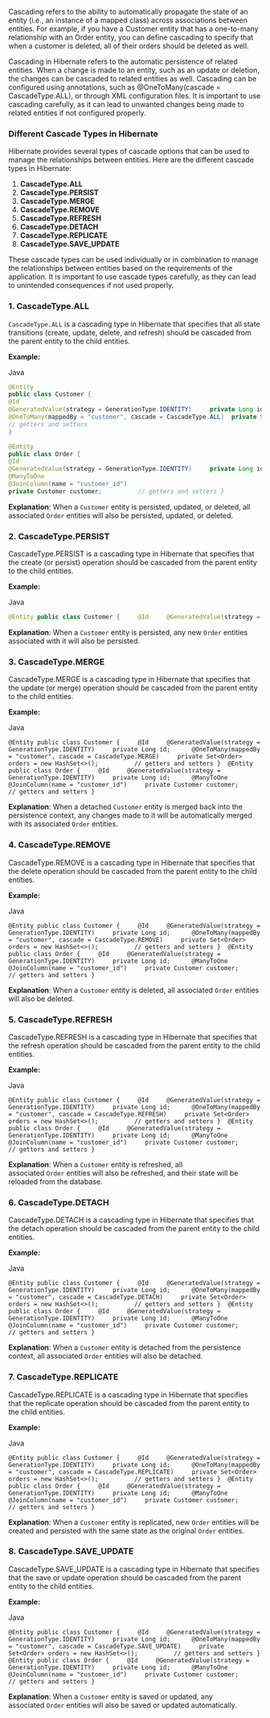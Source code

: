 Cascading refers to the ability to automatically propagate the state of an entity (i.e., an instance of a mapped class) across associations between entities. For example, if you have a Customer entity that has a one-to-many relationship with an Order entity, you can define cascading to specify that when a customer is deleted, all of their orders should be deleted as well.

Cascading in Hibernate refers to the automatic persistence of related entities. When a change is made to an entity, such as an update or deletion, the changes can be cascaded to related entities as well. Cascading can be configured using annotations, such as @OneToMany(cascade = CascadeType.ALL), or through XML configuration files. It is important to use cascading carefully, as it can lead to unwanted changes being made to related entities if not configured properly.

### ****Different Cascade Types in Hibernate****

Hibernate provides several types of cascade options that can be used to manage the relationships between entities. Here are the different cascade types in Hibernate:

1. ****CascadeType.ALL****
2. ****CascadeType.PERSIST****
3. ****CascadeType.MERGE****
4. ****CascadeType.REMOVE****
5. ****CascadeType.REFRESH****
6. ****CascadeType.DETACH****
7. ****CascadeType.REPLICATE****
8. ****CascadeType.SAVE_UPDATE****

These cascade types can be used individually or in combination to manage the relationships between entities based on the requirements of the application. It is important to use cascade types carefully, as they can lead to unintended consequences if not used properly.

### ****1. CascadeType.ALL****

`CascadeType.ALL` is a cascading type in Hibernate that specifies that all state transitions (create, update, delete, and refresh) should be cascaded from the parent entity to the child entities.

****Example:****

Java

```java
@Entity 
public class Customer {     
@Id
@GeneratedValue(strategy = GenerationType.IDENTITY)     private Long id;      
@OneToMany(mappedBy = "customer", cascade = CascadeType.ALL)  private Set<Order> orders = new HashSet<>();
// getters and setters 
}  

@Entity 
public class Order {     
@Id     
@GeneratedValue(strategy = GenerationType.IDENTITY)     private Long id;      
@ManyToOne     
@JoinColumn(name = "customer_id")     
private Customer customer;          // getters and setters }

```

****Explanation****: When a `Customer` entity is persisted, updated, or deleted, all associated `Order` entities will also be persisted, updated, or deleted.

### ****2. CascadeType.PERSIST****

CascadeType.PERSIST is a cascading type in Hibernate that specifies that the create (or persist) operation should be cascaded from the parent entity to the child entities.

****Example:****

Java

```java
@Entity public class Customer {     @Id     @GeneratedValue(strategy = GenerationType.IDENTITY)     private Long id;      @OneToMany(mappedBy = "customer", cascade = CascadeType.PERSIST)     private Set<Order> orders = new HashSet<>();          // getters and setters }  @Entity public class Order {     @Id     @GeneratedValue(strategy = GenerationType.IDENTITY)     private Long id;      @ManyToOne     @JoinColumn(name = "customer_id")     private Customer customer;          // getters and setters }

```

****Explanation****: When a `Customer` entity is persisted, any new `Order` entities associated with it will also be persisted.

### ****3. CascadeType.MERGE****

CascadeType.MERGE is a cascading type in Hibernate that specifies that the update (or merge) operation should be cascaded from the parent entity to the child entities.

****Example:****

Java

`@Entity public class Customer {     @Id     @GeneratedValue(strategy = GenerationType.IDENTITY)     private Long id;      @OneToMany(mappedBy = "customer", cascade = CascadeType.MERGE)     private Set<Order> orders = new HashSet<>();          // getters and setters }  @Entity public class Order {     @Id     @GeneratedValue(strategy = GenerationType.IDENTITY)     private Long id;      @ManyToOne     @JoinColumn(name = "customer_id")     private Customer customer;          // getters and setters }`

****Explanation****: When a detached `Customer` entity is merged back into the persistence context, any changes made to it will be automatically merged with its associated `Order` entities.

### ****4. CascadeType.REMOVE****

CascadeType.REMOVE is a cascading type in Hibernate that specifies that the delete operation should be cascaded from the parent entity to the child entities.

****Example:****

Java

`@Entity public class Customer {     @Id     @GeneratedValue(strategy = GenerationType.IDENTITY)     private Long id;      @OneToMany(mappedBy = "customer", cascade = CascadeType.REMOVE)     private Set<Order> orders = new HashSet<>();          // getters and setters }  @Entity public class Order {     @Id     @GeneratedValue(strategy = GenerationType.IDENTITY)     private Long id;      @ManyToOne     @JoinColumn(name = "customer_id")     private Customer customer;          // getters and setters }`

****Explanation****: When a `Customer` entity is deleted, all associated `Order` entities will also be deleted.

### ****5. CascadeType.REFRESH****

CascadeType.REFRESH is a cascading type in Hibernate that specifies that the refresh operation should be cascaded from the parent entity to the child entities.

****Example:****

Java

`@Entity public class Customer {     @Id     @GeneratedValue(strategy = GenerationType.IDENTITY)     private Long id;      @OneToMany(mappedBy = "customer", cascade = CascadeType.REFRESH)     private Set<Order> orders = new HashSet<>();          // getters and setters }  @Entity public class Order {     @Id     @GeneratedValue(strategy = GenerationType.IDENTITY)     private Long id;      @ManyToOne     @JoinColumn(name = "customer_id")     private Customer customer;          // getters and setters }`

****Explanation****: When a `Customer` entity is refreshed, all associated `Order` entities will also be refreshed, and their state will be reloaded from the database.

### ****6. CascadeType.DETACH****

CascadeType.DETACH is a cascading type in Hibernate that specifies that the detach operation should be cascaded from the parent entity to the child entities.

****Example:****

Java

`@Entity public class Customer {     @Id     @GeneratedValue(strategy = GenerationType.IDENTITY)     private Long id;      @OneToMany(mappedBy = "customer", cascade = CascadeType.DETACH)     private Set<Order> orders = new HashSet<>();          // getters and setters }  @Entity public class Order {     @Id     @GeneratedValue(strategy = GenerationType.IDENTITY)     private Long id;      @ManyToOne     @JoinColumn(name = "customer_id")     private Customer customer;          // getters and setters }`

****Explanation****: When a `Customer` entity is detached from the persistence context, all associated `Order` entities will also be detached.

### ****7. CascadeType.REPLICATE****

CascadeType.REPLICATE is a cascading type in Hibernate that specifies that the replicate operation should be cascaded from the parent entity to the child entities.

****Example:****

Java

`@Entity public class Customer {     @Id     @GeneratedValue(strategy = GenerationType.IDENTITY)     private Long id;      @OneToMany(mappedBy = "customer", cascade = CascadeType.REPLICATE)     private Set<Order> orders = new HashSet<>();          // getters and setters }  @Entity public class Order {     @Id     @GeneratedValue(strategy = GenerationType.IDENTITY)     private Long id;      @ManyToOne     @JoinColumn(name = "customer_id")     private Customer customer;          // getters and setters }`

****Explanation****: When a `Customer` entity is replicated, new `Order` entities will be created and persisted with the same state as the original `Order` entities.

### ****8. CascadeType.SAVE_UPDATE****

CascadeType.SAVE_UPDATE is a cascading type in Hibernate that specifies that the save or update operation should be cascaded from the parent entity to the child entities.

****Example:****

Java

`@Entity public class Customer {     @Id     @GeneratedValue(strategy = GenerationType.IDENTITY)     private Long id;      @OneToMany(mappedBy = "customer", cascade = CascadeType.SAVE_UPDATE)     private Set<Order> orders = new HashSet<>();          // getters and setters }  @Entity public class Order {     @Id     @GeneratedValue(strategy = GenerationType.IDENTITY)     private Long id;      @ManyToOne     @JoinColumn(name = "customer_id")     private Customer customer;          // getters and setters }`

****Explanation****: When a `Customer` entity is saved or updated, any associated `Order` entities will also be saved or updated automatically.